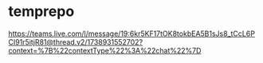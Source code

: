 # temprepo

https://teams.live.com/l/message/19:6kr5KF17tOK8tokbEA5B1sJs8_tCcL6PCI91r5itjR81@thread.v2/1738931552702?context=%7B%22contextType%22%3A%22chat%22%7D
